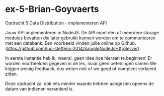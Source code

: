 # ex-5-Brian-Goyvaerts
Opdracht 5 Data Distribution - implementeren API 

Jouw API implementeren in NodeJS. De API moet één of meerdere storage modules bevatten die later gebruikt kunnen worden om te communiceren met een databank. Een voorbeeld vinden jullie online op Github. (https://github.com/luc-steffens-2014/SampleNodeJsHttpServer).

In eerste instantie heb ik, weeral, geen idee hoe hieraan te beginnen! 
Er worden voorbeelden gegeven in de les, maar geen oefeningen samen 
We krijgen weinig feedback, dus weten niet of we goed of compleet verkeerd zitten. 

Deze opdracht zal ook iets minder waarde hebben aangezien opeens de datum van indienen veranderd is. 
